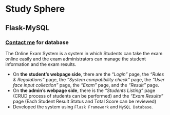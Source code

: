 # Study Sphere

## Flask-MySQL

### [Contact me](mailto:vidhey.bhogadi2003@gmail.com) for database

The Online Exam System is a system in which Students can take the exam online easily and the exam administrators can manage the student information and the exam results.
- On **the student’s webpage side**, there are the _“Login”_ page, the _“Rules & Regulations”_ page, the _“System compatibility check”_ page, the _“User face input collection”_ page, the _“Exam”_ page, and the _“Result”_ page.
- On **the admin’s webpage side**, there is the _“Students Listing”_ page (CRUD process of students can be performed) and the _“Exam Results”_ page (Each Student Result Status and Total Score can be reviewed)
- Developed the system using `Flask Framework` and `MySQL Database`.



